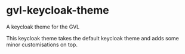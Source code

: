 # gvl-keycloak-theme
A keycloak theme for the GVL

This keycloak theme takes the default keycloak theme and adds some minor customisations on top.
